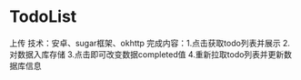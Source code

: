 # TodoList
上传
技术：安卓、sugar框架、okhttp
完成内容：1.点击获取todo列表并展示
2.对数据入库存储
3.点击即可改变数据completed值
4.重新拉取todo列表并更新数据库信息
